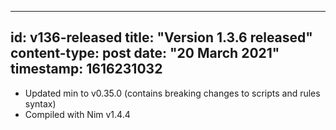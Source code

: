 -----
id: v136-released
title: "Version 1.3.6 released"
content-type: post
date: "20 March 2021"
timestamp: 1616231032
-----
* Updated min to v0.35.0 (contains breaking changes to scripts and rules syntax)
* Compiled with Nim v1.4.4
